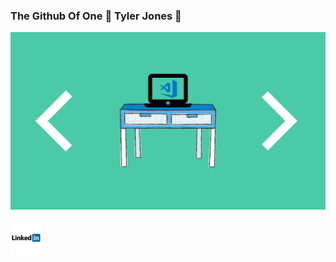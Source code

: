 ### The Github Of One 👋 Tyler Jones 👋

<img src="./images/SQL.png" alt="banner img"/>
 <br/><br/>
<a target='_blank' href="https://www.linkedin.com/in/tyler-jones=6411b4133" ><img width=50 src="./images/iconfinder_linkedin_294671.svg" alt="linkedin-icon" /></a>

<!--
**RTEYL/RTEYL** is a ✨ _special_ ✨ repository because its `README.md` (this file) appears on your GitHub profile.

Here are some ideas to get you started:

- 🔭 I’m currently working on ...
- 🌱 I’m currently learning ...
- 👯 I’m looking to collaborate on ...
- 🤔 I’m looking for help with ...
- 💬 Ask me about ...
- 📫 How to reach me: ...
- 😄 Pronouns: ...
- ⚡ Fun fact: ...
-->

